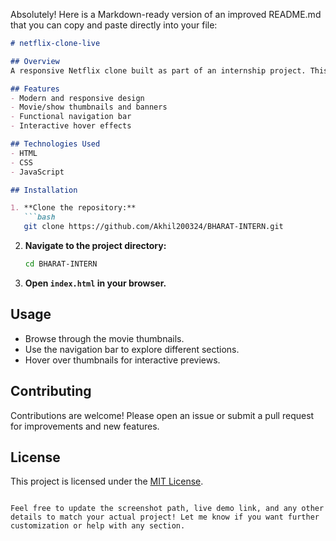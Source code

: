 Absolutely! Here is a Markdown-ready version of an improved README.md that you can copy and paste directly into your file:

```markdown
# netflix-clone-live

## Overview
A responsive Netflix clone built as part of an internship project. This application mimics the core UI and basic functionalities of Netflix using HTML, CSS, and JavaScript.

## Features
- Modern and responsive design
- Movie/show thumbnails and banners
- Functional navigation bar
- Interactive hover effects

## Technologies Used
- HTML
- CSS
- JavaScript

## Installation

1. **Clone the repository:**
   ```bash
   git clone https://github.com/Akhil200324/BHARAT-INTERN.git
   ```
2. **Navigate to the project directory:**
   ```bash
   cd BHARAT-INTERN
   ```
3. **Open `index.html` in your browser.**

## Usage
- Browse through the movie thumbnails.
- Use the navigation bar to explore different sections.
- Hover over thumbnails for interactive previews.

## Contributing
Contributions are welcome! Please open an issue or submit a pull request for improvements and new features.

## License
This project is licensed under the [MIT License](LICENSE).
```

Feel free to update the screenshot path, live demo link, and any other details to match your actual project! Let me know if you want further customization or help with any section.

